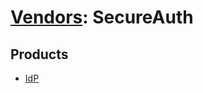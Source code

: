 # [Vendors](README.md): SecureAuth

## Products

- [IdP](../products/212be970-90aa-416e-8d4f-7877928143bc.md)

